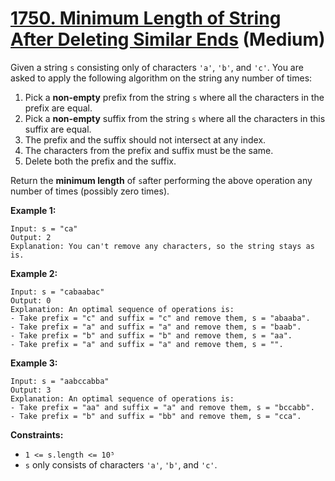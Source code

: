 # [1750. Minimum Length of String After Deleting Similar Ends][link] (Medium)

[link]: https://leetcode.com/problems/minimum-length-of-string-after-deleting-similar-ends/

Given a string `s` consisting only of characters `'a'`, `'b'`, and `'c'`. You are asked to apply the
following algorithm on the string any number of times:

1. Pick a **non-empty** prefix from the string `s` where all the characters in the prefix are equal.
2. Pick a **non-empty** suffix from the string `s` where all the characters in this suffix are equal.
3. The prefix and the suffix should not intersect at any index.
4. The characters from the prefix and suffix must be the same.
5. Delete both the prefix and the suffix.

Return the **minimum length** of  `s`after performing the above operation any number of times
(possibly zero times).

**Example 1:**

```
Input: s = "ca"
Output: 2
Explanation: You can't remove any characters, so the string stays as is.
```

**Example 2:**

```
Input: s = "cabaabac"
Output: 0
Explanation: An optimal sequence of operations is:
- Take prefix = "c" and suffix = "c" and remove them, s = "abaaba".
- Take prefix = "a" and suffix = "a" and remove them, s = "baab".
- Take prefix = "b" and suffix = "b" and remove them, s = "aa".
- Take prefix = "a" and suffix = "a" and remove them, s = "".
```

**Example 3:**

```
Input: s = "aabccabba"
Output: 3
Explanation: An optimal sequence of operations is:
- Take prefix = "aa" and suffix = "a" and remove them, s = "bccabb".
- Take prefix = "b" and suffix = "bb" and remove them, s = "cca".
```

**Constraints:**

- `1 <= s.length <= 10⁵`
- `s` only consists of characters `'a'`, `'b'`, and `'c'`.
